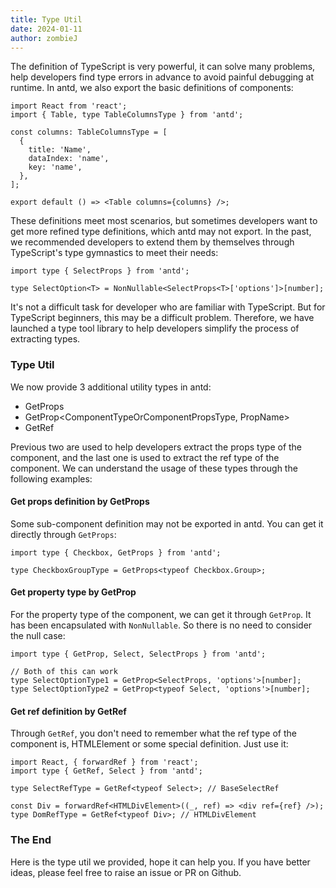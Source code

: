 ```yaml
---
title: Type Util
date: 2024-01-11
author: zombieJ
---
```


The definition of TypeScript is very powerful, it can solve many problems, help developers find type errors in advance to avoid painful debugging at runtime. In antd, we also export the basic definitions of components:

```tsx
import React from 'react';
import { Table, type TableColumnsType } from 'antd';

const columns: TableColumnsType = [
  {
    title: 'Name',
    dataIndex: 'name',
    key: 'name',
  },
];

export default () => <Table columns={columns} />;
```

These definitions meet most scenarios, but sometimes developers want to get more refined type definitions, which antd may not export. In the past, we recommended developers to extend them by themselves through TypeScript's type gymnastics to meet their needs:

```tsx
import type { SelectProps } from 'antd';

type SelectOption<T> = NonNullable<SelectProps<T>['options']>[number];
```

It's not a difficult task for developer who are familiar with TypeScript. But for TypeScript beginners, this may be a difficult problem. Therefore, we have launched a type tool library to help developers simplify the process of extracting types.

### Type Util

We now provide 3 additional utility types in antd:

- GetProps<ComponentType>
- GetProp<ComponentTypeOrComponentPropsType, PropName>
- GetRef<ComponentType>

Previous two are used to help developers extract the props type of the component, and the last one is used to extract the ref type of the component. We can understand the usage of these types through the following examples:

#### Get props definition by GetProps

Some sub-component definition may not be exported in antd. You can get it directly through `GetProps`:

```tsx
import type { Checkbox, GetProps } from 'antd';

type CheckboxGroupType = GetProps<typeof Checkbox.Group>;
```

#### Get property type by GetProp

For the property type of the component, we can get it through `GetProp`. It has been encapsulated with `NonNullable`. So there is no need to consider the null case:

```tsx
import type { GetProp, Select, SelectProps } from 'antd';

// Both of this can work
type SelectOptionType1 = GetProp<SelectProps, 'options'>[number];
type SelectOptionType2 = GetProp<typeof Select, 'options'>[number];
```

#### Get ref definition by GetRef

Through `GetRef`, you don't need to remember what the ref type of the component is, HTMLElement or some special definition. Just use it:

```tsx
import React, { forwardRef } from 'react';
import type { GetRef, Select } from 'antd';

type SelectRefType = GetRef<typeof Select>; // BaseSelectRef

const Div = forwardRef<HTMLDivElement>((_, ref) => <div ref={ref} />);
type DomRefType = GetRef<typeof Div>; // HTMLDivElement
```

### The End

Here is the type util we provided, hope it can help you. If you have better ideas, please feel free to raise an issue or PR on Github.
